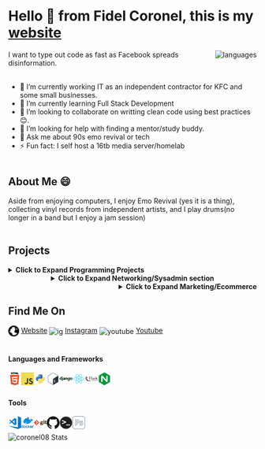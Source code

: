 # Hello 👋 from Fidel Coronel, this is my [website]

<img align="right" alt="languages"
src="https://github-readme-stats.vercel.app/api/top-langs/?username=coronel08" />


I want to type out code as fast as Facebook spreads disinformation.
<br><br>

- 🔭 I’m currently working IT as an independent contractor for KFC and some small businesses.
- 🌱 I’m currently learning Full Stack Development
- 👯 I’m looking to collaborate on writting clean code using best practices 😊. 
- 🤔 I’m looking for help with finding a mentor/study buddy.
- 💬 Ask me about 90s emo revival or tech
- ⚡ Fun fact: I self host a 16tb media server/homelab
<br><br>

## About Me 😄
Aside from enjoying computers, I enjoy Emo Revival (yes it is a thing), collecting vinyl records from independent artists, and I play drums(no longer in a band but I enjoy a jam session)<br><br>

## Projects

<details align="left">
    <summary><b>Click to Expand Programming Projects</b> </summary>
        Lorem lorem lorem lorem:

        - TBD
        - TBD
</details>

<details align="center">
    <summary><b>Click to Expand Networking/Sysadmin section</b> </summary>
        I enjoy self hosting and working with virtualization / VM's. I have done the following:

        - Networking, VLAN's, Port Forwarding
        - Firewalls / Honeypots
        - Reverse Proxies 
        - Self hosting 
        - SSH, FTP, Bash, CLI
</details>

<details align="right">
    <summary> <b>Click to Expand Marketing/Ecommerce</b></summary>
        Have my Degree in Marketing and have deployed traditional marketing and digital marketing tactics

        - Adwords, Search Engine Optimization
        - Marketing Campaigns, Email Campaigns, and Graphic Design (creating digital and printed content)
        - Experience in E Commerce (specifically Magento), Wordpress, WooComerce.
        - Reports/ Analysis using VBA, Excel, Quickbooks, Python, Databases.
</details>


## Find Me On
<img align="center" alt="coronel08" width="22px" src="https://raw.githubusercontent.com/iconic/open-iconic/master/svg/globe.svg"/>  [Website]
<img align="center" alt="ig" width="22px" 
src="https://cdn.jsdelivr.net/npm/simple-icons@v3/icons/instagram.svg" /> [Instagram]
<img align="center" alt="youtube" width="22px" 
src="https://cdn.jsdelivr.net/npm/simple-icons@v3/icons/youtube.svg" /> [Youtube]
<br><br>

<!-- Icons for languages section  -->
#### Languages and Frameworks
<section>
    <img align="left" alt="HTML5" width="26px"
    src="https://raw.githubusercontent.com/github/explore/80688e429a7d4ef2fca1e82350fe8e3517d3494d/topics/html/html.png" />
    <img align="left" alt="JavaScript" width="26px" 
    src="https://raw.githubusercontent.com/github/explore/80688e429a7d4ef2fca1e82350fe8e3517d3494d/topics/javascript/javascript.png" />
    <img align="left" alt="python" width="26px" 
    src="https://raw.githubusercontent.com/github/explore/80688e429a7d4ef2fca1e82350fe8e3517d3494d/topics/python/python.png" />
    <img align="left" alt="bash" width="26px"
    src="https://raw.githubusercontent.com/devicons/devicon/master/icons/bash/bash-original.svg" />
    <img align="left" alt="django" width="26px" 
    src="https://raw.githubusercontent.com/github/explore/80688e429a7d4ef2fca1e82350fe8e3517d3494d/topics/django/django.png" />
    <img align="left" alt="react" width="26px" 
    src="https://raw.githubusercontent.com/github/explore/80688e429a7d4ef2fca1e82350fe8e3517d3494d/topics/react/react.png" />
    <img align="left" alt="flask" width="26px" 
    src="https://raw.githubusercontent.com/github/explore/80688e429a7d4ef2fca1e82350fe8e3517d3494d/topics/flask/flask.png" />
    <img align="left" alt="nginx" width="26px"
    src="https://raw.githubusercontent.com/devicons/devicon/master/icons/nginx/nginx-original.svg" />
    <br>
</section>
<br>

#### Tools
<section>
    <img align="left" alt="Visual Studio Code" width="26px" 
    src="https://raw.githubusercontent.com/github/explore/80688e429a7d4ef2fca1e82350fe8e3517d3494d/topics/visual-studio-code/visual-studio-code.png" />
    <img align="left" alt="docker" width="26px" 
    src="https://raw.githubusercontent.com/github/explore/80688e429a7d4ef2fca1e82350fe8e3517d3494d/topics/docker/docker.png" />
    <img align="left" alt="git" width="26px" 
    src="https://raw.githubusercontent.com/github/explore/80688e429a7d4ef2fca1e82350fe8e3517d3494d/topics/git/git.png" />
    <img align="left" alt="github" width="26px" 
    src="https://raw.githubusercontent.com/github/explore/78df643247d429f6cc873026c0622819ad797942/topics/github/github.png" />
    <img align="left" alt="cli" width="26px"
    src="https://raw.githubusercontent.com/github/explore/80688e429a7d4ef2fca1e82350fe8e3517d3494d/topics/terminal/terminal.png" />
    <img align="left" alt="photoshop" width="26px"
    src="https://raw.githubusercontent.com/devicons/devicon/master/icons/photoshop/photoshop-line.svg" />
</section>

<!-- Database
<img align="left" alt="MySQL" width="26px" 
src="https://raw.githubusercontent.com/github/explore/80688e429a7d4ef2fca1e82350fe8e3517d3494d/topics/mysql/mysql.png" />
<img align="left" alt="MongoDB" width="26px" 
src="https://raw.githubusercontent.com/github/explore/80688e429a7d4ef2fca1e82350fe8e3517d3494d/topics/mongodb/mongodb.png" />
<img align="left" alt="nodejs" width="26px" 
src="https://raw.githubusercontent.com/github/explore/80688e429a7d4ef2fca1e82350fe8e3517d3494d/topics/nodejs/nodejs.png" />
-->

<!-- Badges and Icons resources
https://github.com/alexandresanlim/Badges4-README.md-Profile
https://www.shields.io/
https://simpleicons.org/
-->

<!-- Stats card -->
<br><br>
<img align="left" alt="coronel08 Stats" 
src="https://github-readme-stats.vercel.app/api?username=coronel08&show-icons=true&hide_border=true&hide=contribs,issues,pr&count_private=true" />



[website]: https://fcoronel.com
[instagram]: https://instagram.com/dont_hmu_ever
[youtube]: https://youtube.com/
